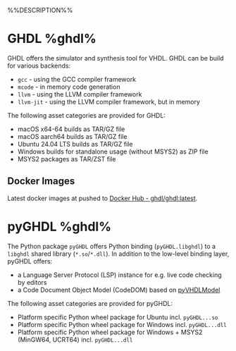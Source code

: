 %%DESCRIPTION%%

# GHDL %ghdl%

GHDL offers the simulator and synthesis tool for VHDL. GHDL can be build for various backends:
* `gcc` - using the GCC compiler framework
* `mcode` - in memory code generation
* `llvm` - using the LLVM compiler framework
* `llvm-jit` - using the LLVM compiler framework, but in memory

The following asset categories are provided for GHDL:
* macOS x64-64 builds as TAR/GZ file
* macOS aarch64 builds as TAR/GZ file
* Ubuntu 24.04 LTS builds as TAR/GZ file
* Windows builds for standalone usage (without MSYS2) as ZIP file
* MSYS2 packages as TAR/ZST file

## Docker Images

Latest docker images at pushed to [Docker Hub - ghdl/ghdl:latest](https://hub.docker.com/r/ghdl/ghdl/tags).

# pyGHDL %ghdl%

The Python package `pyGHDL` offers Python binding (`pyGHDL.libghdl`) to a `libghdl` shared library (`*.so`/`*.dll`).
In addition to the low-level binding layer, pyGHDL offers:
* a Language Server Protocol (LSP) instance for e.g. live code checking by editors
* a Code Document Object Model (CodeDOM) based on [pyVHDLModel](https://github.com/VHDL/pyVHDLModel)

The following asset categories are provided for pyGHDL:
* Platform specific Python wheel package for Ubuntu incl. `pyGHDL...so`
* Platform specific Python wheel package for Windows incl. `pyGHDL...dll`
* Platform specific Python wheel package for Windows + MSYS2 (MinGW64, UCRT64) incl. `pyGHDL...dll`
